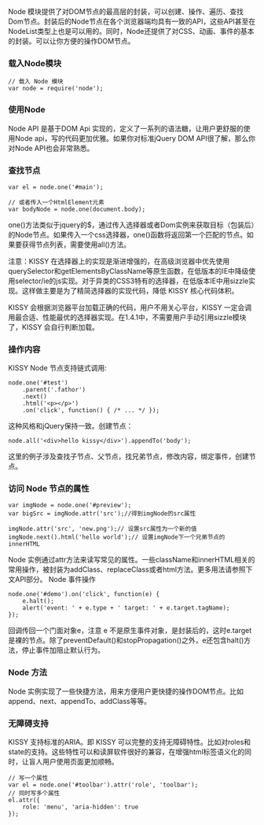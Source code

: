 Node 模块提供了对DOM节点的最高层的封装，可以创建、操作、遍历、查找Dom节点。封装后的Node节点在各个浏览器端均具有一致的API，这些API甚至在NodeList类型上也是可以用的。同时，Node还提供了对CSS、动画、事件的基本的封装。可以让你方便的操作DOM节点。

### 载入Node模块

	// 载入 Node 模块
	var node = require('node');

### 使用Node

Node API 是基于DOM Api 实现的，定义了一系列的语法糖，让用户更舒服的使用Node api，写的代码更加优雅。如果你对标准jQuery DOM API很了解，那么你对Node API也会非常熟悉。

### 查找节点

	var el = node.one('#main');

	// 或者传入一个HtmlElement元素
	var bodyNode = node.one(document.body);

one()方法类似于jquery的$，通过传入选择器或者Dom实例来获取目标（包装后）的Node节点。如果传入一个css选择器，one()函数将返回第一个匹配的节点。如果要获得节点列表，需要使用all()方法。

注意：KISSY 在选择器上的实现是渐进增强的，在高级浏览器中优先使用querySelector和getElementsByClassName等原生函数，在低版本的IE中降级使用selector/ie的js实现。对于异类的CSS3特有的选择器，在低版本IE中用sizzle实现。这样做主要是为了精简选择器的实现代码，降低 KISSY 核心代码体积。

KISSY 会根据浏览器平台加载正确的代码，用户不用关心平台，KISSY 一定会调用最合适、性能最优的选择器实现。在1.4.1中，不需要用户手动引用sizzle模块了，KISSY 会自行判断加载。

### 操作内容

KISSY Node 节点支持链式调用:

	node.one('#test')
		.parent('.fathor')
		.next()
		.html('<p></p>')
		.on('click', function() { /* ... */ });

这种风格和jQuery保持一致。创建节点：

	node.all('<div>hello kissy</div>').appendTo('body');

这里的例子涉及查找子节点、父节点，找兄弟节点，修改内容，绑定事件，创建节点。

### 访问 Node 节点的属性

	var imgNode = node.one('#preview');
	var bigSrc = imgNode.attr('src');//得到imgNode的src属性

	imgNode.attr('src', 'new.png');// 设置src属性为一个新的值
	imgNode.next().html('hello world');// 设置imgNode下一个兄弟节点的innerHTML

Node 实例通过attr方法来读写常见的属性。一些className和innerHTML相关的常用操作，被封装为addClass、replaceClass或者html方法。更多用法请参照下文API部分。
Node 事件操作

	node.one('#demo').on('click', function(e) {
		e.halt();
		alert('event: ' + e.type + ' target: ' + e.target.tagName); 
	});

回调传回一个门面对象e，注意 e 不是原生事件对象，是封装后的，这时e.target是裸的节点。除了preventDefault()和stopPropagation()之外，e还包含halt()方法，停止事件加阻止默认行为。

### Node 方法

Node 实例实现了一些快捷方法，用来方便用户更快捷的操作DOM节点。比如append、next、appendTo、addClass等等。

### 无障碍支持

KISSY 支持标准的ARIA。即 KISSY 可以完整的支持无障碍特性。比如对roles和state的支持。这些特性可以和读屏软件很好的兼容，在增强html标签语义化的同时，让盲人用户使用页面更加顺畅。

	// 写一个属性
	var el = node.one('#toolbar').attr('role', 'toolbar');
	// 同时写多个属性
	el.attr({
		role: 'menu', 'aria-hidden': true 
	});

